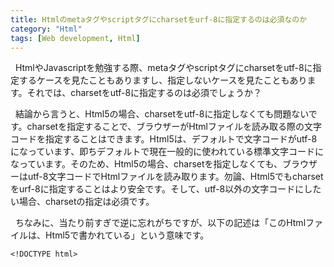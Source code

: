 ```yaml
---
title: Htmlのmetaタグやscriptタグにcharsetをurf-8に指定するのは必須なのか
category: "Html"
tags: [Web development, Html]
---
```

&nbsp;&nbsp;HtmlやJavascriptを勉強する際、metaタグやscriptタグにcharsetをutf-8に指定するケースを見たこともありますし、指定しないケースを見たこともあります。それでは、charsetをutf-8に指定するのは必須でしょうか？

&nbsp;&nbsp;結論から言うと、Html5の場合、charsetをutf-8に指定しなくても問題ないです。charsetを指定することで、ブラウザーがHtmlファイルを読み取る際の文字コードを指定することはできます。Html5は、デフォルトで文字コードがutf-8になっています、即ちデフォルトで現在一般的に使われている標準文字コードになっています。そのため、Html5の場合、charsetを指定しなくても、ブラウザーはutf-8文字コードでHtmlファイルを読み取ります。勿論、Html5でもcharsetをurf-8に指定することはより安全です。そして、utf-8以外の文字コードにしたい場合、charsetの指定は必須です。

&nbsp;&nbsp;ちなみに、当たり前すぎで逆に忘れがちですが、以下の記述は「このHtmlファイルは、Html5で書かれている」という意味です。
```
<!DOCTYPE html>
```
